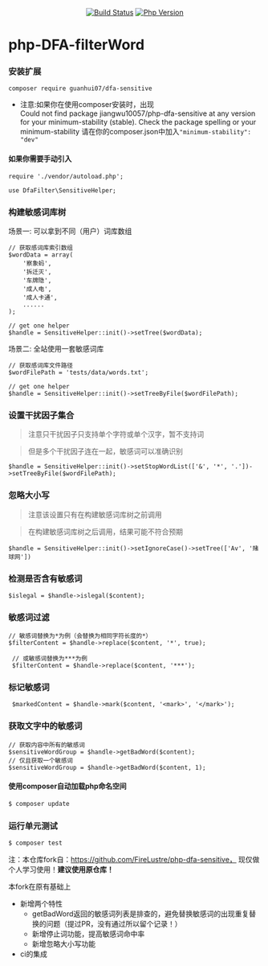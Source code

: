 <p align="center">
  <a href="https://travis-ci.com/jiangwu10057/php-dfa-sensitive"><img src="https://api.travis-ci.com/jiangwu10057/php-dfa-sensitive.svg?branch=master" alt="Build Status"></a>
  <a href="https://secure.php.net/"><img src="https://img.shields.io/badge/php-%3E=7.2-brightgreen.svg?maxAge=2592000" alt="Php Version"></a>
</p>

# php-DFA-filterWord


### 安装扩展 

    composer require guanhui07/dfa-sensitive
   
* 注意:如果你在使用composer安装时，出现                    
  Could not find package jiangwu10057/php-dfa-sensitive at any version for your minimum-stability (stable). Check the package spelling or your minimum-stability 请在你的composer.json中加入<code>"minimum-stability": "dev"</code>
   
#### 如果你需要手动引入

    require './vendor/autoload.php';
    
    use DfaFilter\SensitiveHelper;

### 构建敏感词库树

场景一: 可以拿到不同（用户）词库数组

    // 获取感词库索引数组
    $wordData = array(
        '察象蚂',
        '拆迁灭',
        '车牌隐',
        '成人电',
        '成人卡通',
        ......
    );
    
    // get one helper
    $handle = SensitiveHelper::init()->setTree($wordData);

场景二: 全站使用一套敏感词库

    // 获取感词库文件路径
    $wordFilePath = 'tests/data/words.txt';
    
    // get one helper
    $handle = SensitiveHelper::init()->setTreeByFile($wordFilePath);

### 设置干扰因子集合
> 注意只干扰因子只支持单个字符或单个汉字，暂不支持词

> 但是多个干扰因子连在一起，敏感词可以准确识别

    $handle = SensitiveHelper::init()->setStopWordList(['&', '*', '.'])->setTreeByFile($wordFilePath);

### 忽略大小写
> 注意该设置只有在构建敏感词库树之前调用

> 在构建敏感词库树之后调用，结果可能不符合预期

    $handle = SensitiveHelper::init()->setIgnoreCase()->setTree(['Av', '赌球网'])

### 检测是否含有敏感词

    $islegal = $handle->islegal($content);

### 敏感词过滤
    
    // 敏感词替换为*为例（会替换为相同字符长度的*）
    $filterContent = $handle->replace($content, '*', true);
    
     // 或敏感词替换为***为例
     $filterContent = $handle->replace($content, '***');
     
 ### 标记敏感词

     $markedContent = $handle->mark($content, '<mark>', '</mark>');
    
### 获取文字中的敏感词

    // 获取内容中所有的敏感词
    $sensitiveWordGroup = $handle->getBadWord($content);
    // 仅且获取一个敏感词
    $sensitiveWordGroup = $handle->getBadWord($content, 1);

#### 使用composer自动加载php命名空间
```bash
$ composer update
```
### 运行单元测试

```bash
$ composer test
```

注：本仓库fork自：https://github.com/FireLustre/php-dfa-sensitive， 现仅做个人学习使用！<b>建议使用原仓库！</b>

本fork在原有基础上
- 新增两个特性
    - getBadWord返回的敏感词列表是排查的，避免替换敏感词的出现重复替换的问题（提过PR，没有通过所以留个记录！）
    - 新增停止词功能，提高敏感词命中率
    - 新增忽略大小写功能
- ci的集成
